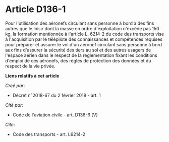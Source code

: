 # Article D136-1

Pour l'utilisation des aéronefs circulant sans personne à bord à des fins autres que le loisir dont la masse en ordre
d'exploitation n'excède pas 150 kg, la formation mentionnée à l'article L. 6214-2 du code des transports vise à l'acquisition
par le télépilote des connaissances et compétences requises pour préparer et assurer le vol d'un aéronef circulant sans
personne à bord aux fins d'assurer la sécurité des tiers au sol et des autres usagers de l'espace aérien dans le respect de
la réglementation fixant les conditions d'emploi de ces aéronefs, des règles de protection des données et du respect de la
vie privée.

**Liens relatifs à cet article**

_Créé par_:

  - Décret n°2018-67 du 2 février 2018 - art. 1

_Cité par_:

  - Code de l'aviation civile - art. D136-6 (V)

_Cite_:

  - Code des transports - art. L6214-2
